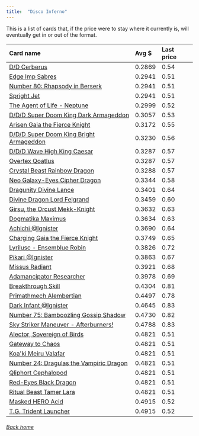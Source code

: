 ```yaml
---
title:  "Disco Inferno"
---
```


This is a list of cards that, if the price were to stay where it currently is, will eventually get in or out of the format.

| Card name | Avg $ | Last price |
| :-- | :-- | :-- |
[D/D Cerberus](https://db.ygoprodeck.com/card/?search=D/D%20Cerberus) | 0.2869 | 0.54 |
[Edge Imp Sabres](https://db.ygoprodeck.com/card/?search=Edge%20Imp%20Sabres) | 0.2941 | 0.51 |
[Number 80: Rhapsody in Berserk](https://db.ygoprodeck.com/card/?search=Number%2080:%20Rhapsody%20in%20Berserk) | 0.2941 | 0.51 |
[Spright Jet](https://db.ygoprodeck.com/card/?search=Spright%20Jet) | 0.2941 | 0.51 |
[The Agent of Life - Neptune](https://db.ygoprodeck.com/card/?search=The%20Agent%20of%20Life%20-%20Neptune) | 0.2999 | 0.52 |
[D/D/D Super Doom King Dark Armageddon](https://db.ygoprodeck.com/card/?search=D/D/D%20Super%20Doom%20King%20Dark%20Armageddon) | 0.3057 | 0.53 |
[Arisen Gaia the Fierce Knight](https://db.ygoprodeck.com/card/?search=Arisen%20Gaia%20the%20Fierce%20Knight) | 0.3172 | 0.55 |
[D/D/D Super Doom King Bright Armageddon](https://db.ygoprodeck.com/card/?search=D/D/D%20Super%20Doom%20King%20Bright%20Armageddon) | 0.3230 | 0.56 |
[D/D/D Wave High King Caesar](https://db.ygoprodeck.com/card/?search=D/D/D%20Wave%20High%20King%20Caesar) | 0.3287 | 0.57 |
[Overtex Qoatlus](https://db.ygoprodeck.com/card/?search=Overtex%20Qoatlus) | 0.3287 | 0.57 |
[Crystal Beast Rainbow Dragon](https://db.ygoprodeck.com/card/?search=Crystal%20Beast%20Rainbow%20Dragon) | 0.3288 | 0.57 |
[Neo Galaxy-Eyes Cipher Dragon](https://db.ygoprodeck.com/card/?search=Neo%20Galaxy-Eyes%20Cipher%20Dragon) | 0.3344 | 0.58 |
[Dragunity Divine Lance](https://db.ygoprodeck.com/card/?search=Dragunity%20Divine%20Lance) | 0.3401 | 0.64 |
[Divine Dragon Lord Felgrand](https://db.ygoprodeck.com/card/?search=Divine%20Dragon%20Lord%20Felgrand) | 0.3459 | 0.60 |
[Girsu, the Orcust Mekk-Knight](https://db.ygoprodeck.com/card/?search=Girsu,%20the%20Orcust%20Mekk-Knight) | 0.3632 | 0.63 |
[Dogmatika Maximus](https://db.ygoprodeck.com/card/?search=Dogmatika%20Maximus) | 0.3634 | 0.63 |
[Achichi @Ignister](https://db.ygoprodeck.com/card/?search=Achichi%20@Ignister) | 0.3690 | 0.64 |
[Charging Gaia the Fierce Knight](https://db.ygoprodeck.com/card/?search=Charging%20Gaia%20the%20Fierce%20Knight) | 0.3749 | 0.65 |
[Lyrilusc - Ensemblue Robin](https://db.ygoprodeck.com/card/?search=Lyrilusc%20-%20Ensemblue%20Robin) | 0.3826 | 0.72 |
[Pikari @Ignister](https://db.ygoprodeck.com/card/?search=Pikari%20@Ignister) | 0.3863 | 0.67 |
[Missus Radiant](https://db.ygoprodeck.com/card/?search=Missus%20Radiant) | 0.3921 | 0.68 |
[Adamancipator Researcher](https://db.ygoprodeck.com/card/?search=Adamancipator%20Researcher) | 0.3978 | 0.69 |
[Breakthrough Skill](https://db.ygoprodeck.com/card/?search=Breakthrough%20Skill) | 0.4304 | 0.81 |
[Primathmech Alembertian](https://db.ygoprodeck.com/card/?search=Primathmech%20Alembertian) | 0.4497 | 0.78 |
[Dark Infant @Ignister](https://db.ygoprodeck.com/card/?search=Dark%20Infant%20@Ignister) | 0.4645 | 0.83 |
[Number 75: Bamboozling Gossip Shadow](https://db.ygoprodeck.com/card/?search=Number%2075:%20Bamboozling%20Gossip%20Shadow) | 0.4730 | 0.82 |
[Sky Striker Maneuver - Afterburners!](https://db.ygoprodeck.com/card/?search=Sky%20Striker%20Maneuver%20-%20Afterburners!) | 0.4788 | 0.83 |
[Alector, Sovereign of Birds](https://db.ygoprodeck.com/card/?search=Alector,%20Sovereign%20of%20Birds) | 0.4821 | 0.51 |
[Gateway to Chaos](https://db.ygoprodeck.com/card/?search=Gateway%20to%20Chaos) | 0.4821 | 0.51 |
[Koa'ki Meiru Valafar](https://db.ygoprodeck.com/card/?search=Koa'ki%20Meiru%20Valafar) | 0.4821 | 0.51 |
[Number 24: Dragulas the Vampiric Dragon](https://db.ygoprodeck.com/card/?search=Number%2024:%20Dragulas%20the%20Vampiric%20Dragon) | 0.4821 | 0.51 |
[Qliphort Cephalopod](https://db.ygoprodeck.com/card/?search=Qliphort%20Cephalopod) | 0.4821 | 0.51 |
[Red-Eyes Black Dragon](https://db.ygoprodeck.com/card/?search=Red-Eyes%20Black%20Dragon) | 0.4821 | 0.51 |
[Ritual Beast Tamer Lara](https://db.ygoprodeck.com/card/?search=Ritual%20Beast%20Tamer%20Lara) | 0.4821 | 0.51 |
[Masked HERO Acid](https://db.ygoprodeck.com/card/?search=Masked%20HERO%20Acid) | 0.4915 | 0.52 |
[T.G. Trident Launcher](https://db.ygoprodeck.com/card/?search=T.G.%20Trident%20Launcher) | 0.4915 | 0.52 |

###### [Back home](index)